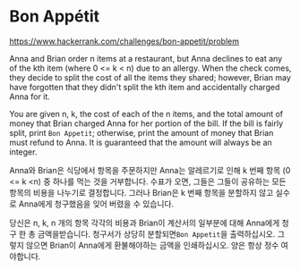 # Bon Appétit

https://www.hackerrank.com/challenges/bon-appetit/problem


Anna and Brian order n items at a restaurant, but Anna declines to eat any of the kth item (where 0 <= k < n) due to an allergy. When the check comes, they decide to split the cost of all the items they shared; however, Brian may have forgotten that they didn't split the kth item and accidentally charged Anna for it. 

You are given n, k, the cost of each of the n items, and the total amount of money that Brian charged Anna for her portion of the bill. If the bill is fairly split, print `Bon Appetit`; otherwise, print the amount of money that Brian must refund to Anna. It is guaranteed that the amount will always be an integer.  


Anna와 Brian은 식당에서 항목을 주문하지만 Anna는 알레르기로 인해 k 번째 항목 (0 <= k <n) 중 하나를 먹는 것을 거부합니다. 수표가 오면, 그들은 그들이 공유하는 모든 항목의 비용을 나누기로 결정합니다. 그러나 Brian은 k 번째 항목을 분할하지 않고 실수로 Anna에게 청구했음을 잊어 버렸을 수 있습니다.

당신은 n, k, n 개의 항목 각각의 비용과 Brian이 계산서의 일부분에 대해 Anna에게 청구 한 총 금액을받습니다. 청구서가 상당히 분할되면`Bon Appetit`을 출력하십시오. 그렇지 않으면 Brian이 Anna에게 환불해야하는 금액을 인쇄하십시오. 양은 항상 정수 여야합니다.